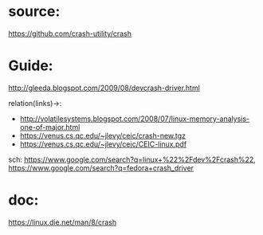 # source:
https://github.com/crash-utility/crash

# Guide:
http://gleeda.blogspot.com/2009/08/devcrash-driver.html

relation(links)->:
- http://volatilesystems.blogspot.com/2008/07/linux-memory-analysis-one-of-major.html
- https://venus.cs.qc.edu/~jlevy/ceic/crash-new.tgz
- https://venus.cs.qc.edu/~jlevy/ceic/CEIC-linux.pdf

sch: https://www.google.com/search?q=linux+%22%2Fdev%2Fcrash%22, https://www.google.com/search?q=fedora+crash_driver

# doc:
https://linux.die.net/man/8/crash
